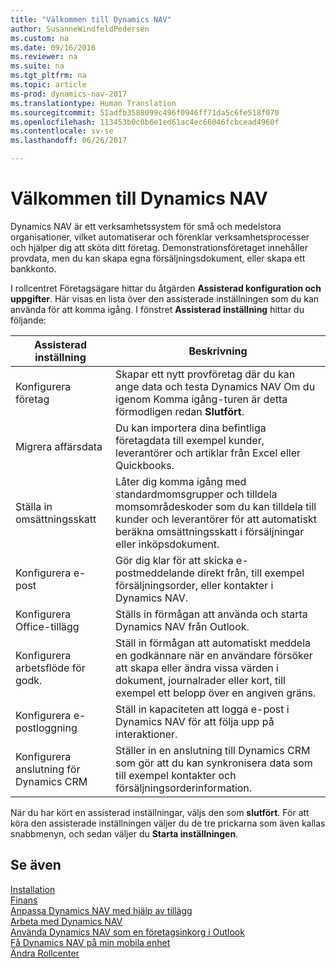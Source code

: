 ```yaml
---
title: "Välkommen till Dynamics NAV"
author: SusanneWindfeldPedersen
ms.custom: na
ms.date: 09/16/2016
ms.reviewer: na
ms.suite: na
ms.tgt_pltfrm: na
ms.topic: article
ms-prod: dynamics-nav-2017
ms.translationtype: Human Translation
ms.sourcegitcommit: 51adfb3588099c496f0946ff71da5c6fe518f070
ms.openlocfilehash: 113453b0c0b6e1ed61ac4ec66046fcbcead4960f
ms.contentlocale: sv-se
ms.lasthandoff: 06/26/2017

---
```


# <a name="welcome-to-dynamics-nav"></a>Välkommen till Dynamics NAV

Dynamics NAV är ett verksamhetssystem för små och medelstora organisationer, vilket automatiserar och förenklar verksamhetsprocesser och hjälper dig att sköta ditt företag. Demonstrationsföretaget innehåller provdata, men du kan skapa egna försäljningsdokument, eller skapa ett bankkonto.  

I rollcentret Företagsägare hittar du åtgärden **Assisterad konfiguration och uppgifter**. Här visas en lista över den assisterade inställningen som du kan använda för att komma igång. I fönstret **Assisterad inställning** hittar du följande:

|Assisterad inställning           |Beskrivning                                                                                      |
|-------------------------|-------------------------------------------------------------------------------------------------|
|Konfigurera företag           |Skapar ett nytt provföretag där du kan ange data och testa Dynamics NAV  Om du igenom Komma igång-turen är detta förmodligen redan **Slutfört**. |
|Migrera affärsdata    |Du kan importera dina befintliga företagdata till exempel kunder, leverantörer och artiklar från Excel eller Quickbooks.|
|Ställa in omsättningsskatt         |Låter dig komma igång med standardmomsgrupper och tilldela momsområdeskoder som du kan tilldela till kunder och leverantörer för att automatiskt beräkna omsättningsskatt i försäljningar eller inköpsdokument.|
|Konfigurera e-post             |Gör dig klar för att skicka e-postmeddelande direkt från, till exempel försäljningsorder, eller kontakter i Dynamics NAV.|
|Konfigurera Office-tillägg    |Ställs in förmågan att använda och starta Dynamics NAV från Outlook.|
|Konfigurera arbetsflöde för godk.|Ställ in förmågan att automatiskt meddela en godkännare när en användare försöker att skapa eller ändra vissa värden i dokument, journalrader eller kort, till exempel ett belopp över en angiven gräns.|
|Konfigurera e-postloggning     |Ställ in kapaciteten att logga e-post i Dynamics NAV för att följa upp på interaktioner.|
|Konfigurera anslutning för Dynamics CRM|Ställer in en anslutning till Dynamics CRM som gör att du kan synkronisera data som till exempel kontakter och försäljningsorderinformation.|

När du har kört en assisterad inställningar, väljs den som **slutfört**. För att köra den assisterade inställningen väljer du de tre prickarna som även kallas snabbmenyn, och sedan väljer du **Starta inställningen**.


## <a name="see-also"></a>Se även
[Installation](setup.md)  
[Finans](finance-setup.md)  
[Anpassa Dynamics NAV med hjälp av tillägg](ui-extensions.md)  
[Arbeta med Dynamics NAV](ui-work-product.md)  
[Använda Dynamics NAV som en företagsinkorg i Outlook](across-outlook.md)  
[Få Dynamics NAV på min mobila enhet](install-mobile-app.md)  
[Ändra Rollcenter](ui-change-role.md)  

